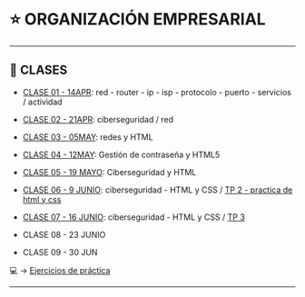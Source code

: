 # :star: ORGANIZACIÓN EMPRESARIAL

---

## :book: CLASES

- [CLASE 01 - 14APR](https://github.com/eugenia1984/UTN-FRSR-Programacion/blob/main/2do_anio_1er_semestre/organizacion_empresarial/clase01.md): red - router - ip - isp - protocolo - puerto - servicios / actividad

- [CLASE 02 - 21APR](https://github.com/eugenia1984/UTN-FRSR-Programacion/blob/main/2do_anio_1er_semestre/organizacion_empresarial/clase02.md): ciberseguridad / red

- [CLASE 03 - 05MAY](https://github.com/eugenia1984/UTN-FRSR-Programacion/blob/main/2do_anio_1er_semestre/organizacion_empresarial/clase03.md): redes y HTML

-  [CLASE 04 - 12MAY](https://github.com/eugenia1984/UTN-FRSR-Programacion/blob/main/2do_anio_1er_semestre/organizacion_empresarial/clase04.md): Gestión de contraseña y HTML5

- [CLASE 05 - 19 MAYO](https://github.com/eugenia1984/UTN-FRSR-Programacion/blob/main/2do_anio_1er_semestre/organizacion_empresarial/clase05.md): Ciberseguridad y HTML

- [CLASE 06 - 9 JUNIO](https://github.com/eugenia1984/UTN-FRSR-Programacion/blob/main/2do_anio_1er_semestre/organizacion_empresarial/clase06.md): ciberseguridad - HTML y CSS / [TP 2 - practica de html y css](https://github.com/eugenia1984/UTN-FRSR-Programacion/tree/main/2do_anio_1er_semestre/organizacion_empresarial/tp2)

- [CLASE 07 - 16 JUNIO](https://github.com/eugenia1984/UTN-FRSR-Programacion/blob/main/2do_anio_1er_semestre/organizacion_empresarial/clase07.md):  ciberseguridad - HTML y CSS / [TP 3](https://github.com/eugenia1984/UTN-FRSR-Programacion/tree/main/2do_anio_1er_semestre/organizacion_empresarial/tp3_ejercicio)

- CLASE 08 - 23 JUNIO

- CLASE 09 - 30 JUN


:computer: -> [Ejercicios de práctica](https://github.com/eugenia1984/UTN-FRSR-Programacion/tree/main/2do_anio_1er_semestre/organizacion_empresarial/organizacion_empresarial)

---
